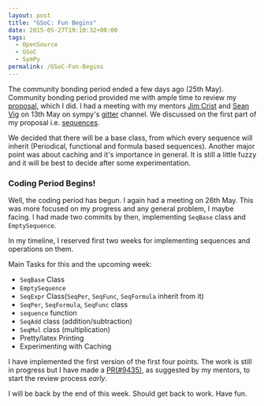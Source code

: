 ```yaml
---
layout: post
title: "GSoC: Fun Begins"
date: 2015-05-27T19:10:32+00:00
tags:
  - OpenSource
  - GSoC
  - SymPy
permalink: /GSoC-Fun-Begins
---
```


The community bonding period ended a few days ago (25th May). Community bonding period provided me with ample time to review my [proposal](https://github.com/sympy/sympy/wiki/GSoC-2015-Application-Sartaj-Singh:-Improving-the-series-package-and-limits-in-SymPy), which I did.
I had a meeting with my mentors [Jim Crist](http://github.com/jcrist) and [Sean Vig](http://github.com/flacjacket) on 13th May on
sympy's [gitter](http://gitter.im/sympy/sympy) channel. We discussed on the first part of my proposal i.e. [sequences](https://github.com/sympy/sympy/wiki/GSoC-2015-Application-Sartaj-Singh:-Improving-the-series-package-and-limits-in-SymPy).

<!-- excerpt -->
We decided that there will be a base class, from which every sequence will inherit (Periodical, functional and formula based sequences).
Another major point was about caching and it's importance in general. It is still a little fuzzy and it will be best to decide after some experimentation.

### Coding Period Begins!

Well, the coding period has begun. I again had a meeting on 26th May. This was more focused on my progress and any general problem, I maybe facing.
I had made two commits by then, implementing `SeqBase` class and `EmptySequence`.

In my timeline, I reserved first two weeks for implementing sequences and operations on them.

Main Tasks for this and the upcoming week:

* `SeqBase` Class
* `EmptySequence`
* `SeqExpr` Class(`SeqPer`, `SeqFunc`, `SeqFormula` inherit from it)
* `SeqPer`, `SeqFormula`, `SeqFunc` class
* `sequence` function
* `SeqAdd` class (addition/subtraction)
* `SeqMul` class (multiplication)
* Pretty/latex Printing
* Experimenting with Caching

I have implemented the first version of the first four points. The work is still in progress but I have made a
[PR(#9435)](http://github.com/sympy/sympy/pull/9435), as suggested by my mentors, to start the review process *early*.

I will be back by the end of this week. Should get back to work. Have fun.
